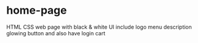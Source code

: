 # home-page
HTML CSS web page with black &amp; white UI include logo menu description glowing button and also have login cart
